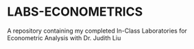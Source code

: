 # LABS-ECONOMETRICS
A repository containing my completed In-Class Laboratories for Econometric Analysis with Dr. Judith Liu
